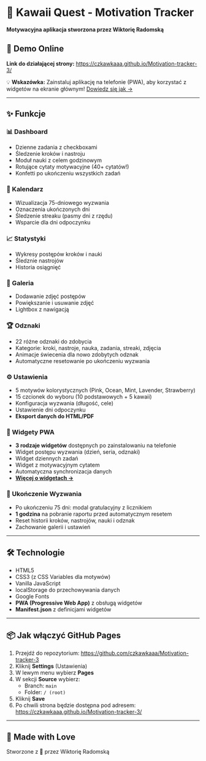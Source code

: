 # 🌸 Kawaii Quest - Motivation Tracker

**Motywacyjna aplikacja stworzona przez Wiktorię Radomską**

## 🚀 Demo Online
**Link do działającej strony:** https://czkawkaaa.github.io/Motivation-tracker-3/

💡 **Wskazówka:** Zainstaluj aplikację na telefonie (PWA), aby korzystać z widgetów na ekranie głównym! 
[Dowiedz się jak →](WIDGETS.md)

---

## ✨ Funkcje

### 📊 Dashboard
- Dzienne zadania z checkboxami
- Śledzenie kroków i nastroju
- Moduł nauki z celem godzinowym
- Rotujące cytaty motywacyjne (40+ cytatów!)
- Konfetti po ukończeniu wszystkich zadań

### 📅 Kalendarz
- Wizualizacja 75-dniowego wyzwania
- Oznaczenia ukończonych dni
- Śledzenie streaku (pasmy dni z rzędu)
- Wsparcie dla dni odpoczynku

### 📈 Statystyki
- Wykresy postępów kroków i nauki
- Śledznie nastrojów
- Historia osiągnięć

### 📸 Galeria
- Dodawanie zdjęć postępów
- Powiększanie i usuwanie zdjęć
- Lightbox z nawigacją

### 🏆 Odznaki
- 22 różne odznaki do zdobycia
- Kategorie: kroki, nastroje, nauka, zadania, streaki, zdjęcia
- Animacje świecenia dla nowo zdobytych odznak
- Automatyczne resetowanie po ukończeniu wyzwania

### ⚙️ Ustawienia
- 5 motywów kolorystycznych (Pink, Ocean, Mint, Lavender, Strawberry)
- 15 czcionek do wyboru (10 podstawowych + 5 kawaii)
- Konfiguracja wyzwania (długość, cele)
- Ustawienie dni odpoczynku
- **Eksport danych do HTML/PDF**

### 📱 Widgety PWA
- **3 rodzaje widgetów** dostępnych po zainstalowaniu na telefonie
- Widget postępu wyzwania (dzień, seria, odznaki)
- Widget dziennych zadań
- Widget z motywacyjnym cytatem
- Automatyczna synchronizacja danych
- **[Więcej o widgetach →](WIDGETS.md)**

### 🎯 Ukończenie Wyzwania
- Po ukończeniu 75 dni: modal gratulacyjny z licznikiem
- **1 godzina** na pobranie raportu przed automatycznym resetem
- Reset historii kroków, nastrojów, nauki i odznak
- Zachowanie galerii i ustawień

---

## 🛠️ Technologie
- HTML5
- CSS3 (z CSS Variables dla motywów)
- Vanilla JavaScript
- localStorage do przechowywania danych
- Google Fonts
- **PWA (Progressive Web App)** z obsługą widgetów
- **Manifest.json** z definicjami widgetów

---

## 📦 Jak włączyć GitHub Pages

1. Przejdź do repozytorium: https://github.com/czkawkaaa/Motivation-tracker-3
2. Kliknij **Settings** (Ustawienia)
3. W lewym menu wybierz **Pages**
4. W sekcji **Source** wybierz:
   - Branch: `main`
   - Folder: `/ (root)`
5. Kliknij **Save**
6. Po chwili strona będzie dostępna pod adresem: https://czkawkaaa.github.io/Motivation-tracker-3/

---

## 💖 Made with Love
Stworzone z 💖 przez Wiktorię Radomską